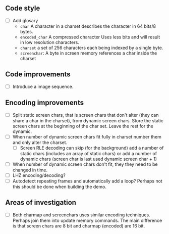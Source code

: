 ## Code style

- [ ] Add glosary
  - `char` A character in a charset describes the character in 64 bits/8 bytes.
  - `encoded_char` A compressed character Uses less bits and will result in low resolution characters.
  - `charset` a set of 256 characters each being indexed by a single byte.
  - `screenchar`: A byte in screen memory references a char inside the charset

## Code improvements

- [ ] Introduce a image sequence.

## Encoding improvements

- [ ] Split static screen chars, that is screen chars that don't alter (they can share a char in the charset), from dynamic screen chars. Store the static screen chars at the beginning of the char set. Leave the rest for the dynamic.
- [ ] When number of dynamic screen chars fit fully in charset number them and only alter the charset.
  - [ ] Screen RLE decoding can skip (for the background) add a number of static chars (includes an array of static chars) or add a number of dynamic chars (screen char is last used dynamic screen char + 1)
- [ ] When number of dynamic screen chars don't fit, they they need to be changed in time.
- [ ] LHZ encoding/decoding?
- [ ] Autodetect repeating frames and automatically add a loop? Perhaps not this should be done when building the demo.

## Areas of investigation

- [ ] Both charmap and screenchars uses similar encoding techniques. Perhaps join them into update memory commands. The main difference is that screen chars are 8 bit and charmap (encoded) are 16 bit.